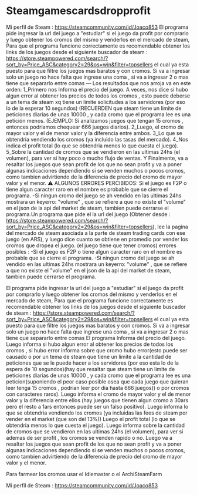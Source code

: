 # Steamgamescardsdropprofit
Mi perfil de Steam : https://steamcommunity.com/id/Joaco853
El programa pide ingresar la url del juego a "estudiar" si el juego da profit por comprarlo y luego obtener los cromos del mismo y venderlos en el mercado de steam,
Para que el programa funcione correctamente es recomendable obtener los links de los juegos desde el siguiente buscador de steam :
https://store.steampowered.com/search/?sort_by=Price_ASC&category2=29&os=win&filter=topsellers
el cual ya esta puesto para que filtre los juegos mas baratos y con cromos.
Si va a ingresar solo un juego no hace falta que ingrese una coma , si va a ingresar 2 o mas tiene que separarlo entre comas
 — Los resultados que nos arroja va en este orden:
1_Primero nos Informa el precio del juego. A veces, nos dice si hubo algun error al obtener los precios de todos los cromos , esto puede deberse a un tema de steam xq tiene un limite solicitudes a los servidores (por eso lo de la esperar 10 segundos) (RECUERDEN que steam tiene un limite de peticiones diarias de unas 10000 , y cada cromo que el programa lee es una petición menos. (EJEMPLO: Si analizamos juegos que tengan 15 cromos , entonces podriamos chequear 666 juegos diarios).
2_Luego, el cromo de mayor valor y el de menor valor y la diferencia entre ambos.
3_Lo que se obtendria vendiendo los cromos (ya incluido las tasas del mercado).
4_Nos indica el profit total (lo que se obtendria menos lo que cuesta el juego).
5_Sobre la cantidad de cromos que se vendieron en las ultimas 24hs (el volumen), para ver si hay poco o mucho flujo de ventas.
Y Finalmente, va a resaltar los juegos que sean profit de los que no sean profit y va a poner algunas indicaciones dependiendo si se venden muchos o pocos cromos, como tambien advirtiendo de la diferencia de precio del cromo de mayor valor y el menor.
⚠️ ALGUNOS ERRORES PERCIBIDOS:
Si el juego es F2P o tiene algun caracter raro en el nombre es probable que se cierre el programa. -Si ningun cromo del juego se ah vendido en las ultimas 24hs mostrara un keyerro: "volume" , que se refiere a que no existe el "volume" en el json de la api del market de steam, tambien puede cerrarse el programa.Un programa que pide el la url del juego (Obtener desde : https://store.steampowered.com/search/?sort_by=Price_ASC&category2=29&os=win&filter=topsellers), lee la pagina del mercado de steam asociada a la parte de steam trading cards con ese juego (en ARS), y luego dice cuanto se obtiene en promedio por vender los cromos que dropea el juego. (el juego tiene que tener cromos)
errores posibles : 
-Si el juego es F2P o tiene algun caracter raro en el nombre es probable que se cierre el programa.
-Si ningun cromo del juego se ah vendido en las ultimas 24hs mostrara un keyerro: "volume" , que se refiere a que no existe el "volume" en el json de la api del market de steam, tambien puede cerrarse el programa.

El programa pide ingresar la url del juego a "estudiar" si el juego da profit por comprarlo y luego obtener los cromos del mismo y venderlos en el mercado de steam,
Para que el programa funcione correctamente es recomendable obtener los links de los juegos desde el siguiente buscador de steam : 
https://store.steampowered.com/search/?sort_by=Price_ASC&category2=29&os=win&filter=topsellers 
el cual ya esta puesto para que filtre los juegos mas baratos y con cromos.
Si va a ingresar solo un juego no hace falta que ingrese una coma , si va a ingresar 2 o mas tiene que separarlo entre comas
El programa Informa del precio del juego.
Luego informa si hubo algun error al obtener los precios de todos los cromos , si hubo error informa sobre que cromo hubo error(esto puede ser causado o por un tema de steam que
tiene un limite a la cantidad de peticiones que se le puede hacer a los servidores (por eso esta lo de la espera de 10 segundos)(hay que resaltar que steam tiene un limite de 
peticiones diarias de unas 10000 , y cada cromo que el programa lee es una peticion(suponiendo el peor caso posible osea que cada juego que quieran leer tenga 15 cromos , podrian 
leer por dia hasta 666 juegos)) o por cromos con caracteres raros).
Luego informa el cromo de mayor valor y el de menor valor y la diferencia entre ellos (hay juegos que tienen algun cromo a 30ars pero el resto a 1ars entonces puede ser un falso 
positivo).
Luego informa lo que se obtendria vendiendo los cromos (ya incluidas las fees de steam por vender en el market (que son del 13%))
Luego el profit total (lo que se obtendria menos lo que cuesta el juego).
Luego informa sobre la cantidad de cromos que se vendieron en las ultimas 24hs (el volumen), para ver si ademas de ser profit , los cromos se venden rapido o no.
Luego va a resaltar los juegos que sean profit de los que no sean profit y va a poner algunas indicaciones dependiendo si se venden muchos o pocos cromos, como tambien 
advirtiendo de la diferencia de precio del cromo de mayor valor y el menor.

Para farmear los cromos usar el Idlemaster o el ArchiSteamFarm

Mi perfil de Steam : https://steamcommunity.com/id/Joaco853
